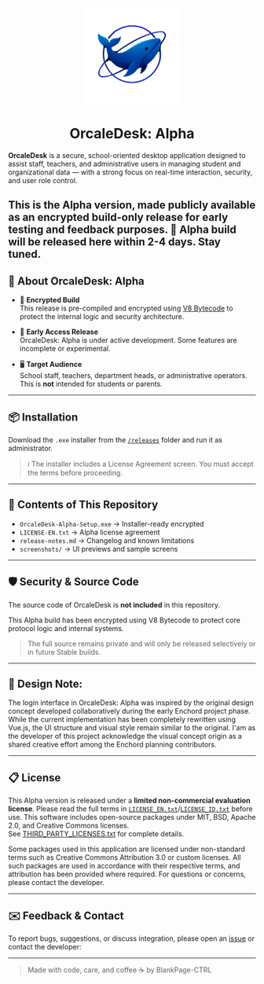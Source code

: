  <p align="center">
  <img src="config/enchord_logo_imp_transparant.png" alt="Enchord Oracle Logo" width="200"/>
</p>

<h1 align="center">OrcaleDesk: Alpha</h1>

**OrcaleDesk** is a secure, school-oriented desktop application designed to assist staff, teachers, and administrative users in managing student and organizational data — with a strong focus on real-time interaction, security, and user role control.

This is the **Alpha version**, made publicly available as an encrypted build-only release for early testing and feedback purposes.
🚧 Alpha build will be released here within 2-4 days. Stay tuned.
---

## 🚀 About OrcaleDesk: Alpha

- 🔐 **Encrypted Build**  
  This release is pre-compiled and encrypted using [V8 Bytecode](https://v8.dev/blog/custom-startup-snapshots) to protect the internal logic and security architecture.

- 🧪 **Early Access Release**  
  OrcaleDesk: Alpha is under active development. Some features are incomplete or experimental.

- 🖥️ **Target Audience**  
  School staff, teachers, department heads, or administrative operators. This is **not** intended for students or parents.

---

## 📦 Installation

Download the `.exe` installer from the [`/releases`](./releases) folder and run it as administrator.

> ℹ️ The installer includes a License Agreement screen. You must accept the terms before proceeding.

---

## 📁 Contents of This Repository

- `OrcaleDesk-Alpha-Setup.exe` → Installer-ready encrypted
- `LICENSE-EN.txt` → Alpha license agreement
- `release-notes.md` → Changelog and known limitations
- `screenshots/` → UI previews and sample screens

---

## 🛡️ Security & Source Code

The source code of OrcaleDesk is **not included** in this repository.

This Alpha build has been encrypted using V8 Bytecode to protect core protocol logic and internal systems.

> The full source remains private and will only be released selectively or in future Stable builds.

---

## 📝 Design Note:
The login interface in OrcaleDesk: Alpha was inspired by the original design concept developed collaboratively during the early Enchord project phase.
While the current implementation has been completely rewritten using Vue.js, the UI structure and visual style remain similar to the original.
I'am as the developer of this project acknowledge the visual concept origin as a shared creative effort among the Enchord planning contributors.

---

## 📋 License

This Alpha version is released under a **limited non-commercial evaluation license**. Please read the full terms in [`LICENSE_EN.txt`](./LICENSE-EN.txt)/[`LICENSE_ID.txt`](./LICENSE-ID.txt) before use.
This software includes open-source packages under MIT, BSD, Apache 2.0, and Creative Commons licenses.  
See [THIRD_PARTY_LICENSES.txt](./THIRD_PARTY_LICENSES.txt) for complete details.

Some packages used in this application are licensed under non-standard terms such as Creative Commons Attribution 3.0 or custom licenses. All such packages are used in accordance with their respective terms, and attribution has been provided where required.
For questions or concerns, please contact the developer.

---

## ✉️ Feedback & Contact

To report bugs, suggestions, or discuss integration, please open an [issue](https://github.com/BlankPage-Ctrl/OrcaleDesk-Alpha/issues) or contact the developer:

---

> Made with code, care, and coffee ☕ by BlankPage-CTRL
